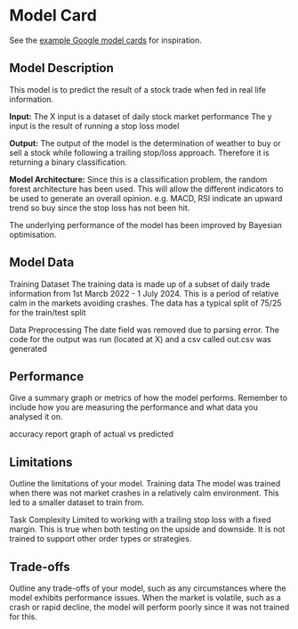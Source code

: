 # Model Card

See the [example Google model cards](https://modelcards.withgoogle.com/model-reports) for inspiration. 

## Model Description

This model is to predict the result of a stock trade when fed in real life information. 

**Input:**
The X input is a dataset of daily stock market performance
The y input is the result of running a stop loss model

**Output:** 
The output of the model is the determination of weather to buy or sell a stock while following a trailing stop/loss approach. Therefore it is returning a binary classification.

**Model Architecture:**
Since this is a classification problem, the random forest architecture has been used. This will allow the different indicators to be used to generate an overall opinion. e.g. MACD, RSI indicate an upward trend so buy since the stop loss has not been hit.

The underlying performance of the model has been improved by Bayesian optimisation.

## Model Data

Training Dataset
The training data is made up of a subset of daily trade information from 1st Marcb 2022 - 1 July 2024. This is a period of relative calm in the markets avoiding crashes.
The data has a typical split of 75/25 for the train/test split

Data Preprocessing
The date field was removed due to parsing error.
The code for the output was run (located at X) and a csv called out.csv was generated

## Performance

Give a summary graph or metrics of how the model performs. Remember to include how you are measuring the performance and what data you analysed it on. 

accuracy report
graph of actual vs predicted

## Limitations

Outline the limitations of your model.
Training data
The model was trained when there was not market crashes in a relatively calm environment. This led to a smaller dataset to train from. 

Task Complexity
Limited to working with a trailing stop loss with a fixed margin. This is true when both testing on the upside and downside.
It is not trained to support other order types or strategies.

## Trade-offs

Outline any trade-offs of your model, such as any circumstances where the model exhibits performance issues. 
When the market is volatile, such as a crash or rapid decline, the model will perform poorly since it was not trained for this.